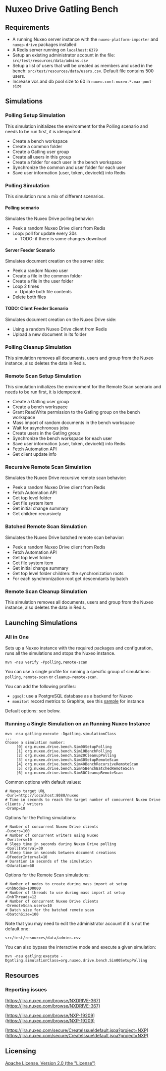 # Nuxeo Drive Gatling Bench

## Requirements

- A running Nuxeo server instance with the `nuxeo-platform-importer` and `nuxep-drive` packages installed
- A Redis server running on `localhost:6379`
- Setup an existing administrator account in the file: `src/test/resources/data/admins.csv`
- Setup a list of users that will be created as members and used in the bench: `src/test/resources/data/users.csv`.
  Default file contains 500 users.
- Increase vcs and db pool size to 60 in `nuxeo.conf`: `nuxeo.*.max-pool-size`

## Simulations

### Polling Setup Simulation

This simulation initializes the environment for the Polling scenario and needs to be run first, it is idempotent.

- Create a bench workspace
- Create a common folder
- Create a Gatling user group
- Create all users in this group
- Create a folder for each user in the bench workspace
- Synchronize the common and user folder for each user
- Save user information (user, token, deviceId) into Redis

### Polling Simulation

This simulation runs a mix of different scenarios.

#### Polling scenario

Simulates the Nuxeo Drive polling behavior:

- Peek a random Nuxeo Drive client from Redis
- Loop: poll for update every 30s
  - TODO: if there is some changes download

#### Server Feeder Scenario

Simulates document creation on the server side:

- Peek a random Nuxeo user
- Create a file in the common folder
- Create a file in the user folder
- Loop 2 times
   - Update both file contents
- Delete both files

#### TODO: Client Feeder Scenario

Simulates document creation on the Nuxeo Drive side:

- Using a random Nuxeo Drive client from Redis
- Upload a new document in its folder

### Polling Cleanup Simulation

This simulation removes all documents, users and group from the Nuxeo instance, also deletes the data in Redis.

### Remote Scan Setup Simulation

This simulation initializes the environment for the Remote Scan scenario and needs to be run first, it is idempotent.

- Create a Gatling user group
- Create a bench workspace
- Grant ReadWrite permission to the Gatling group on the bench workspace
- Mass import of random documents in the bench workspace
- Wait for asynchronous jobs
- Create users in the Gatling group
- Synchronize the bench workspace for each user
- Save user information (user, token, deviceId) into Redis
- Fetch Automation API
- Get client update info

### Recursive Remote Scan Simulation

Simulates the Nuxeo Drive recursive remote scan behavior:

- Peek a random Nuxeo Drive client from Redis
- Fetch Automation API
- Get top level folder
- Get file system item
- Get initial change summary
- Get children recursively

### Batched Remote Scan Simulation

Simulates the Nuxeo Drive batched remote scan behavior:

- Peek a random Nuxeo Drive client from Redis
- Fetch Automation API
- Get top level folder
- Get file system item
- Get initial change summary
- Get top level folder children: the synchronization roots
- For each synchronization root get descendants by batch

### Remote Scan Cleanup Simulation

This simulation removes all documents, users and group from the Nuxeo instance, also deletes the data in Redis.

## Launching Simulations

### All in One

Sets up a Nuxeo instance with the required packages and configuration, runs all the simulations and stops the Nuxeo instance.

    mvn -nsu verify -Ppolling,remote-scan

You can use a single profile for running a specific group of simulations: `polling`, `remote-scan` or `cleanup-remote-scan`.

You can add the following profiles:

- `pgsql`: use a PostgreSQL database as a backend for Nuxeo
- `monitor`: record metrics to Graphite, see this [sample](http://kraken.nuxeo.com/dashboard/#kraken-drive-remote-scan) for instance

Default options: see below.

### Running a Single Simulation on an Running Nuxeo Instance

    mvn -nsu gatling:execute -Dgatling.simulationClass
    ...
    Choose a simulation number:
         [0] org.nuxeo.drive.bench.Sim00SetupPolling
         [1] org.nuxeo.drive.bench.Sim10BenchPolling
         [2] org.nuxeo.drive.bench.Sim20CleanupPolling
         [3] org.nuxeo.drive.bench.Sim30SetupRemoteScan
         [4] org.nuxeo.drive.bench.Sim40BenchRecursiveRemoteScan
         [5] org.nuxeo.drive.bench.Sim45BenchBatchedRemoteScan
         [6] org.nuxeo.drive.bench.Sim50CleanupRemoteScan

Common options with default values:

    # Nuxeo target URL
    -Durl=http://localhost:8080/nuxeo
    # Time in seconds to reach the target number of concurrent Nuxeo Drive clients / writers
    -Dramp=10

Options for the Polling simulations:

    # Number of concurrent Nuxeo Drive clients
    -Dusers=100
    # Number of concurrent writers using Nuxeo
    -Dwriters=10
    # Sleep time in seconds during Nuxeo Drive polling
    -DpollInterval=30
    # Sleep time in seconds between document creations
    -DfeederInterval=10
    # Duration in seconds of the simulation
    -Dduration=60

Options for the Remote Scan simulations:

    # Number of nodes to create during mass import at setup
    -DnbNodes=100000
    # Number of threads to use during mass import at setup
    -DnbThreads=12
    # Number of concurrent Nuxeo Drive clients
    -DremoteScan.users=10
    # Batch size for the batched remote scan
    -DbatchSize=100

Note that you may need to edit the administrator account if it is not the default one:

    src/test/resources/data/admins.csv

You can also bypass the interactive mode and execute a given simulation:

    mvn -nsu gatling:execute -Dgatling.simulationClass=org.nuxeo.drive.bench.Sim00SetupPolling

## Resources

### Reporting issues

[https://jira.nuxeo.com/browse/NXDRIVE-367](https://jira.nuxeo.com/browse/NXDRIVE-367)

[https://jira.nuxeo.com/browse/NXP-19209](https://jira.nuxeo.com/browse/NXP-19209)

[https://jira.nuxeo.com/secure/CreateIssue!default.jspa?project=NXP](https://jira.nuxeo.com/secure/CreateIssue!default.jspa?project=NXP)

## Licensing

[Apache License, Version 2.0 (the "License")](http://www.apache.org/licenses/LICENSE-2.0)
